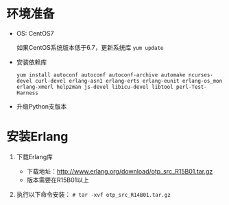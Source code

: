 # 环境准备

- OS: CentOS7
    
    如果CentOS系统版本低于6.7，更新系统库 `yum update`

- 安装依赖库
    
    `yum install autoconf autoconf autoconf-archive automake ncurses-devel curl-devel erlang-asn1 erlang-erts erlang-eunit erlang-os_mon erlang-xmerl help2man js-devel libicu-devel libtool perl-Test-Harness`

- 升级Python支版本
    
# 安装Erlang

1. 下载Erlang库
    
    - 下载地址：http://www.erlang.org/download/otp_src_R15B01.tar.gz
    - 版本需要在R15B01以上
    
2. 执行以下命令安装：
    `# tar -xvf otp_src_R14B01.tar.gz` 
    
